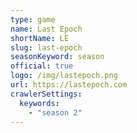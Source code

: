 ```yaml
---
type: game
name: Last Epoch
shortName: LE
slug: last-epoch
seasonKeyword: season
official: true
logo: /img/lastepoch.png
url: https://lastepoch.com
crawlerSettings:
  keywords:
    - "season 2"
---
```

